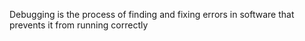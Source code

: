 Debugging is the process of finding and fixing errors in software that prevents it from running correctly
